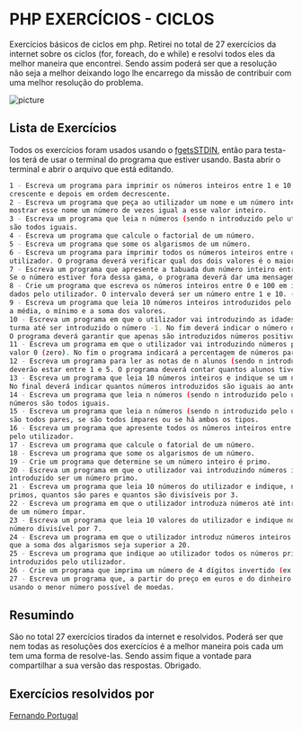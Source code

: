 # PHP EXERCÍCIOS - CICLOS
Exercícios básicos de ciclos em php. Retirei no total de 27 exercícios da internet sobre os ciclos (for, foreach, do e while) e resolvi todos eles da melhor maneira que encontrei. Sendo assim poderá ser que a resolução não seja a melhor deixando logo lhe encarrego da missão de contribuir com uma melhor resolução do problema. 

![picture](https://fernandoportugal.com/img/php.png)

## Lista de Exercícios

Todos os exercícios foram usados usando o [fgetsSTDIN](https://www.geeksforgeeks.org/fgets-gets-c-language/), então para testa-los terá de usar o terminal do programa que estiver usando. Basta abrir o terminal e abrir o arquivo que está editando.

```bash
1 - Escreva um programa para imprimir os números inteiros entre 1 e 10 na mesma linha, primeiro em ordem 
crescente e depois em ordem decrescente.
2 - Escreva um programa que peça ao utilizador um nome e um número inteiro (entre 1 e 20). Deverá 
mostrar esse nome um número de vezes igual a esse valor inteiro.
3 - Escreva um programa que leia n números (sendo n introduzido pelo utilizador) e indique se os números
são todos iguais.
4 - Escreva um programa que calcule o factorial de um número.
5 - Escreva um programa que some os algarismos de um número.
6 - Escreva um programa para imprimir todos os números inteiros entre dois valores introduzidos pelo
utilizador. O programa deverá verificar qual dos dois valores é o maior.
7 - Escreva um programa que apresente a tabuada dum número inteiro entre 1 e 9 dado pelo utilizador.
Se o número estiver fora dessa gama, o programa deverá dar uma mensagem.
8 - Crie um programa que escreva os números inteiros entre 0 e 100 em intervalos (incremento) 
dados pelo utilizador. O intervalo deverá ser um número entre 1 e 10. (Por exemplo, com intervalos de 4).
9 - Escreva um programa que leia 10 números inteiros introduzidos pelo utilizador e indique o máximo,
a média, o mínimo e a soma dos valores.
10 - Escreva um programa em que o utilizador vai introduzindo as idades dos alunos de uma determinada
turma até ser introduzido o número -1. No fim deverá indicar o número de alunos e a média de idades. 
O programa deverá garantir que apenas são introduzidos números positivos (com a exceção do -1 final).
11 - Escreva um programa em que o utilizador vai introduzindo números positivos até ser introduzido o
valor 0 (zero). No fim o programa indicará a percentagem de números pares introduzidos.
12 - Escreva um programa para ler as notas de n alunos (sendo n introduzido pelo utilizador). As notas
deverão estar entre 1 e 5. O programa deverá contar quantos alunos tiveram cada uma das notas possíveis.
13 - Escreva um programa que leia 10 números inteiros e indique se um número é igual ao anterior. 
No final deverá indicar quantos números introduzidos são iguais ao anterior.
14 - Escreva um programa que leia n números (sendo n introduzido pelo utilizador) e indique se os 
números são todos iguais.
15 - Escreva um programa que leia n números (sendo n introduzido pelo utilizador) e indique se os números
são todos pares, se são todos ímpares ou se há ambos os tipos.
16 - Escreva um programa que apresente todos os números inteiros entre dois números reais introduzidos
pelo utilizador.
17 - Escreva um programa que calcule o fatorial de um número.
18 - Escreva um programa que some os algarismos de um número.
19 - Crie um programa que determine se um número inteiro é primo.
20 - Escreva um programa em que o utilizador vai introduzindo números inteiros positivos até o número
introduzido ser um número primo.
21 - Escreva um programa que leia 10 números do utilizador e indique, no fim, quantos números são 
primos, quantos são pares e quantos são divisíveis por 3.
22 - Escreva um programa em que o utilizador introduza números até introduzir um número par seguido 
de um número ímpar.
23 - Escreva um programa que leia 10 valores do utilizador e indique no fim se foi introduzido algum 
número divisível por 7.
24 - Escreva um programa em que o utilizador introduz números inteiros até introduzir um número em 
que a soma dos algarismos seja superior a 20.
25 - Escreva um programa que indique ao utilizador todos os números primos entre dois números inteiros 
introduzidos pelo utilizador.
26 - Crie um programa que imprima um número de 4 dígitos invertido (ex. 4536 -> 6354).
27 - Escreva um programa que, a partir do preço em euros e do dinheiro entregue, apresente o troco 
usando o menor número possível de moedas.
```


## Resumindo
São no total 27 exercícios tirados da internet e resolvidos. Poderá ser que nem todas as resoluções dos exercícios é a melhor maneira pois cada um tem uma forma de resolve-las. Sendo assim fique a vontade para compartilhar a sua versão das respostas. Obrigado.

## Exercícios resolvidos por
[Fernando Portugal](https://www.fernandoportugal.com)